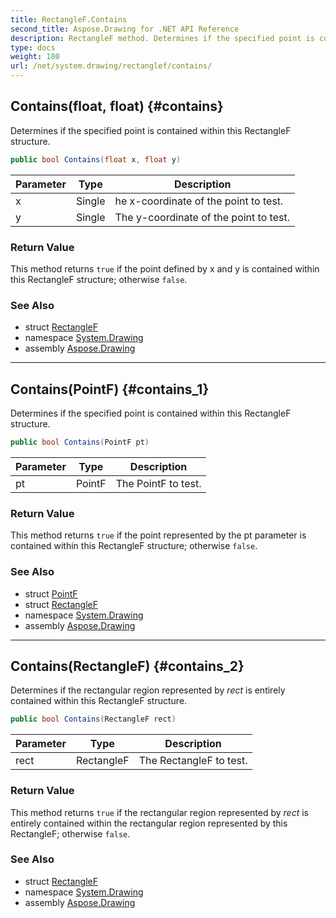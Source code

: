 ```yaml
---
title: RectangleF.Contains
second_title: Aspose.Drawing for .NET API Reference
description: RectangleF method. Determines if the specified point is contained within this RectangleF structure
type: docs
weight: 180
url: /net/system.drawing/rectanglef/contains/
---
```

## Contains(float, float) {#contains}

Determines if the specified point is contained within this RectangleF structure.

```csharp
public bool Contains(float x, float y)
```

| Parameter | Type | Description |
| --- | --- | --- |
| x | Single | he x-coordinate of the point to test. |
| y | Single | The y-coordinate of the point to test. |

### Return Value

This method returns `true` if the point defined by x and y is contained within this RectangleF structure; otherwise `false`.

### See Also

* struct [RectangleF](../)
* namespace [System.Drawing](../../rectanglef/)
* assembly [Aspose.Drawing](../../../)

---

## Contains(PointF) {#contains_1}

Determines if the specified point is contained within this RectangleF structure.

```csharp
public bool Contains(PointF pt)
```

| Parameter | Type | Description |
| --- | --- | --- |
| pt | PointF | The PointF to test. |

### Return Value

This method returns `true` if the point represented by the pt parameter is contained within this RectangleF structure; otherwise `false`.

### See Also

* struct [PointF](../../pointf/)
* struct [RectangleF](../)
* namespace [System.Drawing](../../rectanglef/)
* assembly [Aspose.Drawing](../../../)

---

## Contains(RectangleF) {#contains_2}

Determines if the rectangular region represented by *rect* is entirely contained within this RectangleF structure.

```csharp
public bool Contains(RectangleF rect)
```

| Parameter | Type | Description |
| --- | --- | --- |
| rect | RectangleF | The RectangleF to test. |

### Return Value

This method returns `true` if the rectangular region represented by *rect* is entirely contained within the rectangular region represented by this RectangleF; otherwise `false`.

### See Also

* struct [RectangleF](../)
* namespace [System.Drawing](../../rectanglef/)
* assembly [Aspose.Drawing](../../../)


